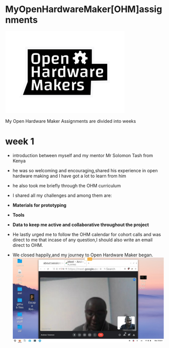 # MyOpenHardwareMaker[OHM]assignments
![](Images/ohm-logo-solo.svg)

My Open Hardware Maker
Assignments are divided into weeks
# week 1
- introduction between myself and my mentor Mr Solomon Tash from Kenya
- he was so welcoming and encouraging,shared his experience in open hardware making and I have got a lot to learn from him
- he also took me briefly through the OHM curriculum
- I shared all my challenges and among them are:
 
- **Materials for prototyping**
 
- **Tools**
 
- **Data to keep me active and collaborative throughout the project**
- He lastly urged me to follow the OHM calendar for cohort calls and was direct to me that incase of any question,I should also write an email direct to OHM.
- We closed happily,and my journey to Open Hardware Maker began.
![](Images/IMG_20220413_003547_694.jpg)
